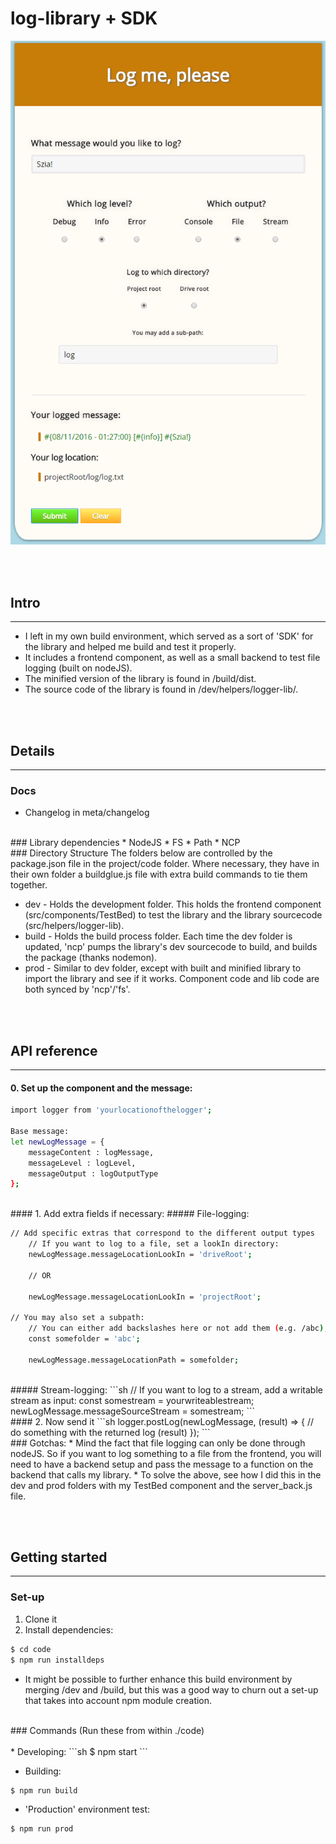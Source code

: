 # log-library + SDK

![Screenshot of the front-end component](/meta/screenshot.png?raw=true "Front-end component screenshot")

<br /><br />
## Intro
------
* I left in my own build environment, which served as a sort of 'SDK' for the  library and helped me build and test it properly.
* It includes a frontend component, as well as a small backend to test file logging (built on nodeJS).
* The minified version of the library is found in /build/dist.
* The source code of the library is found in /dev/helpers/logger-lib/.

<br /><br />
## Details
------
### Docs
* Changelog in meta/changelog

<br />
### Library dependencies
* NodeJS
* FS
* Path
* NCP

<br />
### Directory Structure
The folders below are controlled by the package.json file in the project/code folder. Where necessary, they have in their own folder a buildglue.js file with extra build commands to tie them together.

* dev - Holds the development folder. This holds the frontend component (src/components/TestBed) to test the library and the library sourcecode (src/helpers/logger-lib).
* build - Holds the build process folder. Each time the dev folder is updated, 'ncp' pumps the library's dev sourcecode to build, and builds the package (thanks nodemon).
* prod - Similar to dev folder, except with built and minified library to import the library and see if it works. Component code and lib code are both synced by 'ncp'/'fs'.

<br /><br />
## API reference
------
#### 0. Set up the component and the message:

```sh
import logger from 'yourlocationofthelogger';

Base message:
let newLogMessage = {
	messageContent : logMessage,
	messageLevel : logLevel,
	messageOutput : logOutputType
};
```

<br />
#### 1. Add extra fields if necessary:
##### File-logging:

```sh
// Add specific extras that correspond to the different output types
	// If you want to log to a file, set a lookIn directory:
	newLogMessage.messageLocationLookIn = 'driveRoot';
		
	// OR
		
	newLogMessage.messageLocationLookIn = 'projectRoot';

// You may also set a subpath:
	// You can either add backslashes here or not add them (e.g. /abc), the library can handle both
	const somefolder = 'abc';
	
	newLogMessage.messageLocationPath = somefolder;
```

<br />
##### Stream-logging:
```sh
// If you want to log to a stream, add a writable stream as input:
const somestream = yourwriteablestream;
newLogMessage.messageSourceStream = somestream;
```

<br />
#### 2. Now send it
```sh
logger.postLog(newLogMessage, (result) => {
	// do something with the returned log (result)
});
```
<br />
### Gotchas:
* Mind the fact that file logging can only be done through nodeJS. So if you want to log something to a file from the frontend, you will need to have a backend setup and pass the message to a function on the backend that calls my library. 
* To solve the above, see how I did this in the dev and prod folders with my TestBed component and the server_back.js file.

<br /><br />
## Getting started
------
### Set-up
1. Clone it
2. Install dependencies: 

```sh
$ cd code
$ npm run installdeps
```

* It might be possible to further enhance this build environment by merging /dev and /build,
but this was a good way to churn out a set-up that takes into account npm module creation.

<br />
### Commands
(Run these from within ./code)
<br /><br />
* Developing: 
```sh
$ npm start
```

* Building:
```sh
$ npm run build
```

* 'Production' environment test:
```sh
$ npm run prod
```
